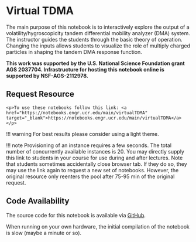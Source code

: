 # Virtual TDMA

The main purpose of this notebook is to interactively explore the output of a volatility/hygroscopicity tandem differential mobility analyzer (DMA) system. The instructor guides the students through the basic theory of operation. Changing the inputs allows students to visualize the role of multiply charged particles in shaping the tandem DMA response function.

**This work was supported by the U.S. National Science Foundation grant AGS 2037704. Infrastructure for hosting this notebook online is supported by NSF-AGS-2112978.**

## Request Resource

```@raw html 
<p>To use these notebooks follow this link: <a href="https://notebooks.engr.ucr.edu/main/virtualTDMA" target="_blank">https://notebooks.engr.ucr.edu/main/virtualTDMA</a></p> 
```

!!! warning
    For best results please consider using a light theme. 

!!! note 
    Provisioning of an instance requires a few seconds. The total number of concurrently available instances is 20. You may directly supply this link to students in your course for use during and after lectures. Note that students sometimes accidentally close browser tab. If they do so, they may use the link again to request a new set of notebooks. However, the original resource only reenters the pool after 75-95 min of the original request.

## Code Availability

The source code for this notebook is available via [GitHub](https://github.com/mdpetters/webapps).

When running on your own hardware, the initial compilation of the notebook is slow (maybe a minute or so).  
